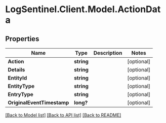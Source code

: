 # LogSentinel.Client.Model.ActionData
## Properties

Name | Type | Description | Notes
------------ | ------------- | ------------- | -------------
**Action** | **string** |  | [optional] 
**Details** | **string** |  | [optional] 
**EntityId** | **string** |  | [optional] 
**EntityType** | **string** |  | [optional] 
**EntryType** | **string** |  | [optional] 
**OriginalEventTimestamp** | **long?** |  | [optional] 

[[Back to Model list]](../README.md#documentation-for-models) [[Back to API list]](../README.md#documentation-for-api-endpoints) [[Back to README]](../README.md)

